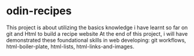 # odin-recipes
This project is about utilizing the basics knowledge i have learnt so far on git and Html to build a recipe website
At the end of this project, i will have demonstrated these foundational skills in web developing: git workflows, html-boiler-plate, html-lists, html-links-and-images. 